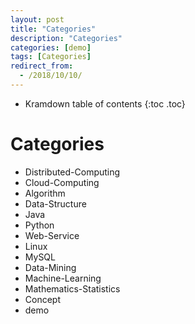 ```yaml
---
layout: post
title: "Categories"
description: "Categories"
categories: [demo]
tags: [Categories]
redirect_from:
  - /2018/10/10/
---
```


* Kramdown table of contents
{:toc .toc}

Categories
==========

+ Distributed-Computing
+ Cloud-Computing
+ Algorithm
+ Data-Structure
+ Java
+ Python
+ Web-Service
+ Linux
+ MySQL
+ Data-Mining
+ Machine-Learning
+ Mathematics-Statistics
+ Concept
+ demo